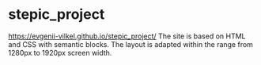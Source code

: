 # stepic_project
https://evgenii-vilkel.github.io/stepic_project/
The site is based on HTML and CSS with semantic blocks. The layout is adapted within the range from 1280px to 1920px screen width.
